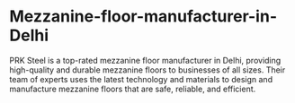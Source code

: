 # Mezzanine-floor-manufacturer-in-Delhi
PRK Steel is a top-rated mezzanine floor manufacturer in Delhi, providing high-quality and durable mezzanine floors to businesses of all sizes. Their team of experts uses the latest technology and materials to design and manufacture mezzanine floors that are safe, reliable, and efficient.
